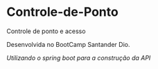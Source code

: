 # Controle-de-Ponto
Controle de ponto e acesso

Desenvolvida no BootCamp Santander Dio.

_Utilizando o spring boot para a construção da API_
